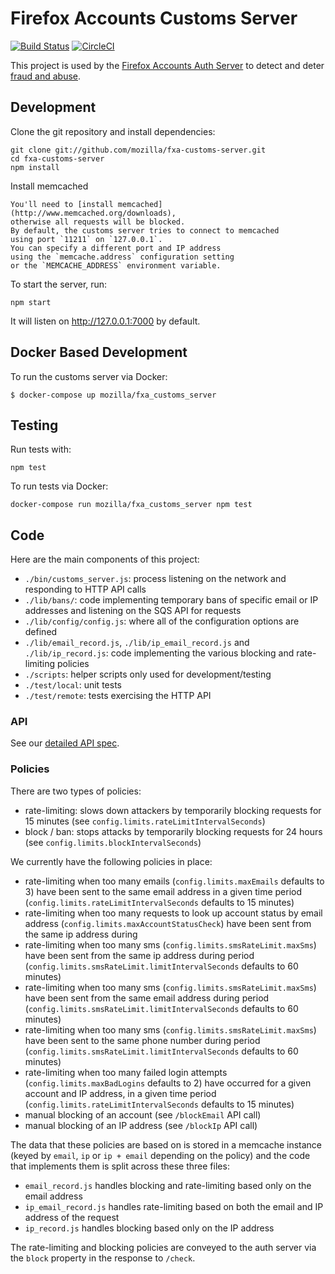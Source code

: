 Firefox Accounts Customs Server
=======================

[![Build Status](https://travis-ci.org/mozilla/fxa-customs-server.svg?branch=master)](https://travis-ci.org/mozilla/fxa-customs-server)
[![CircleCI](https://circleci.com/gh/mozilla/fxa-customs-server.svg?style=svg)](https://circleci.com/gh/mozilla/fxa-customs-server)

This project is used by the [Firefox Accounts Auth Server](https://github.com/mozilla/fxa-auth-server) to detect and deter [fraud and abuse](https://wiki.mozilla.org/Identity/Firefox_Accounts/Fraud_and_abuse).

## Development

Clone the git repository and install dependencies:

    git clone git://github.com/mozilla/fxa-customs-server.git
    cd fxa-customs-server
    npm install

Install memcached

    You'll need to [install memcached](http://www.memcached.org/downloads),
    otherwise all requests will be blocked.
    By default, the customs server tries to connect to memcached
    using port `11211` on `127.0.0.1`.
    You can specify a different port and IP address
    using the `memcache.address` configuration setting
    or the `MEMCACHE_ADDRESS` environment variable.

To start the server, run:

    npm start

It will listen on http://127.0.0.1:7000 by default.

## Docker Based Development

To run the customs server via Docker:

    $ docker-compose up mozilla/fxa_customs_server

## Testing

Run tests with:

    npm test

To run tests via Docker:

```
docker-compose run mozilla/fxa_customs_server npm test
```

## Code

Here are the main components of this project:

- `./bin/customs_server.js`: process listening on the network and responding to HTTP API calls
- `./lib/bans/`: code implementing temporary bans of specific email or IP addresses and listening on the SQS API for requests
- `./lib/config/config.js`: where all of the configuration options are defined
- `./lib/email_record.js`, `./lib/ip_email_record.js` and `./lib/ip_record.js`: code implementing the various blocking and rate-limiting policies
- `./scripts`: helper scripts only used for development/testing
- `./test/local`: unit tests
- `./test/remote`: tests exercising the HTTP API

### API

See our [detailed API spec](/docs/api.md).

### Policies

There are two types of policies:

* rate-limiting: slows down attackers by temporarily blocking requests for 15 minutes (see `config.limits.rateLimitIntervalSeconds`)
* block / ban: stops attacks by temporarily blocking requests for 24 hours (see `config.limits.blockIntervalSeconds`)

We currently have the following policies in place:

* rate-limiting when too many emails (`config.limits.maxEmails` defaults to 3) have been sent to the same email address in a given time period (`config.limits.rateLimitIntervalSeconds` defaults to 15 minutes)
* rate-limiting when too many requests to look up account status by email address (`config.limits.maxAccountStatusCheck`) have been sent from the same ip address during
* rate-limiting when too many sms (`config.limits.smsRateLimit.maxSms`) have been sent from the same ip address during period (`config.limits.smsRateLimit.limitIntervalSeconds` defaults to 60 minutes)
* rate-limiting when too many sms (`config.limits.smsRateLimit.maxSms`) have been sent from the same email address during period (`config.limits.smsRateLimit.limitIntervalSeconds` defaults to 60 minutes)
* rate-limiting when too many sms (`config.limits.smsRateLimit.maxSms`) have been sent to the same phone number during period (`config.limits.smsRateLimit.limitIntervalSeconds` defaults to 60 minutes)
* rate-limiting when too many failed login attempts (`config.limits.maxBadLogins` defaults to 2) have occurred for a given account and IP address, in a given time period (`config.limits.rateLimitIntervalSeconds` defaults to 15 minutes)
* manual blocking of an account (see `/blockEmail` API call)
* manual blocking of an IP address (see `/blockIp` API call)

The data that these policies are based on is stored in a memcache instance (keyed by `email`, `ip` or `ip + email` depending on the policy) and the code that implements them is split across these three files:

* `email_record.js` handles blocking and rate-limiting based only on the email address
* `ip_email_record.js` handles rate-limiting based on both the email and IP address of the request
* `ip_record.js` handles blocking based only on the IP address

The rate-limiting and blocking policies are conveyed to the auth server via the `block` property in the response to `/check`.
